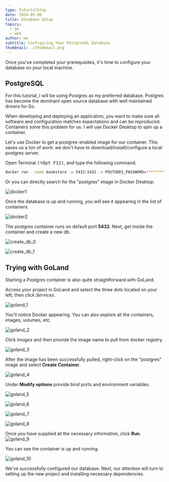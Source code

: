 ```yaml
---
type: TutorialStep
date: 2024-05-08
title: Database Setup
topics:
  - go
  - web
author: mm
subtitle: Configuring Your PostgreSQL Database
thumbnail: ./thumbnail.png
---
```


Once you've completed your prerequisites, it's time to configure your database on your local machine.

## PostgreSQL

For this tutorial, I will be using Postgres as my preferred database.
Postgres has become the dominant open source database with well maintained drivers for Go.

When developing and deploying an application, you want to make sure all software and configuration matches expectations and can be reproduced.
Containers solve this problem for us. I will use Docker Desktop to spin up a container.

Let's use Docker to get a postgres-enabled image for our container.
This saves us a ton of work: we don't have to download/install/configure a local postgres server.

Open Terminal <kbd>(⌥Opt F12)</kbd>, and type the following command.

```bash
docker run --name bookstore -p 5432:5432 -e POSTGRES_PASSWORD=******** -d postgres
```

Or you can directly search for the "postgres" image in Docker Desktop.

![docker1](./images/docker1.png)

Once the database is up and running, you will see it appearing in the list of containers.

![docker2](./images/docker2.png)

The postgres container runs on default port **5432**. Next, get inside the container and create a new db.

![create_db_0](./images/create_db_0.png)

![create_db_1](./images/create_db.png)

## Trying with GoLand

Starting a Postgres container is also quite straightforward with GoLand.

Access your project in GoLand and select the three dots located on your left, then click _Services_.

![goland_1](./images/1.png)

You'll notice Docker appearing. You can also explore all the containers, images, volumes, etc.

![goland_2](./images/2.png)

Click _Images_ and then provide the image name to pull from docker registry.

![goland_3](./images/3.png)

After the image has been successfully pulled, right-click on the "postgres" image and select **Create Container**.

![goland_4](./images/4.png)

Under **Modify options** provide bind ports and environment variables.

![goland_5](./images/5.png)

![goland_6](./images/6.png)

![goland_7](./images/7.png)

![goland_8](./images/8.png)

Once you have supplied all the necessary information, click **Run**.
![goland_9](./images/9.png)

You can see the container is up and running.

![goland_10](./images/10.png)

We've successfully configured our database. Next, our attention will turn to setting up the new project and installing necessary dependencies.
